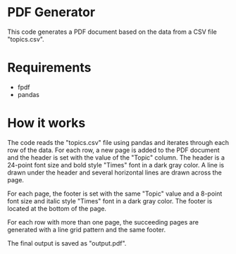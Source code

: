 # PDF Generator
This code generates a PDF document based on the data from a CSV file "topics.csv".

# Requirements
- fpdf
- pandas

# How it works
The code reads the "topics.csv" file using pandas and iterates through each row of the data. For each row, a new page is added to the PDF document and the header is set with the value of the "Topic" column. The header is a 24-point font size and bold style "Times" font in a dark gray color. A line is drawn under the header and several horizontal lines are drawn across the page.

For each page, the footer is set with the same "Topic" value and a 8-point font size and italic style "Times" font in a dark gray color. The footer is located at the bottom of the page.

For each row with more than one page, the succeeding pages are generated with a line grid pattern and the same footer.

The final output is saved as "output.pdf".
